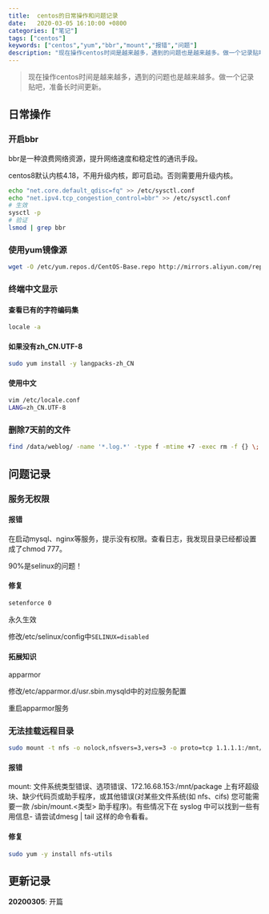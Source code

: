 ```yaml
---
title:  centos的日常操作和问题记录
date:   2020-03-05 16:10:00 +0800
categories: ["笔记"]
tags: ["centos"]
keywords: ["centos","yum","bbr","mount","报错","问题"]
description: "现在操作centos时间是越来越多，遇到的问题也是越来越多。做一个记录贴吧"
---
```



> 现在操作centos时间是越来越多，遇到的问题也是越来越多。做一个记录贴吧，准备长时间更新。

## 日常操作

### 开启bbr

bbr是一种浪费网络资源，提升网络速度和稳定性的通讯手段。

centos8默认内核4.18，不用升级内核，即可启动。否则需要用升级内核。

```bash
echo "net.core.default_qdisc=fq" >> /etc/sysctl.conf
echo "net.ipv4.tcp_congestion_control=bbr" >> /etc/sysctl.conf
# 生效
sysctl -p
# 验证
lsmod | grep bbr
```

### 使用yum镜像源

```bash
wget -O /etc/yum.repos.d/CentOS-Base.repo http://mirrors.aliyun.com/repo/Centos-7.repo
```

### 终端中文显示

#### 查看已有的字符编码集
```bash
locale -a
```

#### 如果没有zh_CN.UTF-8
```bash
sudo yum install -y langpacks-zh_CN
```


#### 使用中文

```bash
vim /etc/locale.conf
LANG=zh_CN.UTF-8
```

### 删除7天前的文件

```bash
find /data/weblog/ -name '*.log.*' -type f -mtime +7 -exec rm -f {} \;
```

## 问题记录

### 服务无权限

#### 报错
在启动mysql、nginx等服务，提示没有权限。查看日志，我发现目录已经都设置成了chmod 777。

90%是selinux的问题！

#### 修复
```bash
setenforce 0
```

永久生效

修改/etc/selinux/config中`SELINUX=disabled`

#### 拓展知识

apparmor

修改/etc/apparmor.d/usr.sbin.mysqld中的对应服务配置

重启apparmor服务

### 无法挂载远程目录

```bash
sudo mount -t nfs -o nolock,nfsvers=3,vers=3 -o proto=tcp 1.1.1.1:/mnt/package /package/
```

#### 报错

mount: 文件系统类型错误、选项错误、172.16.68.153:/mnt/package 上有坏超级块、缺少代码页或助手程序，或其他错误(对某些文件系统(如 nfs、cifs) 您可能需要一款 /sbin/mount.<类型> 助手程序)。有些情况下在 syslog 中可以找到一些有用信息- 请尝试dmesg | tail  这样的命令看看。

#### 修复

```bash
sudo yum -y install nfs-utils
```

## 更新记录

**20200305**: 开篇